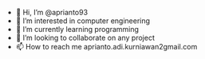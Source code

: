- 👋 Hi, I’m @aprianto93
- 👀 I’m interested in computer engineering
- 🌱 I’m currently learning programming
- 💞️ I’m looking to collaborate on any project
- 📫 How to reach me aprianto.adi.kurniawan2gmail.com

<!---
aprianto93/aprianto93 is a ✨ special ✨ repository because its `README.md` (this file) appears on your GitHub profile.
You can click the Preview link to take a look at your changes.
--->
